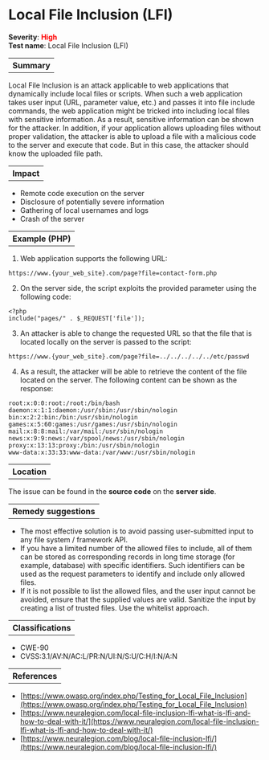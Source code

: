 # Local File Inclusion (LFI)

<b>Severity</b>: <b><font color="red">High</font></b><br>
<b>Test name</b>: Local File Inclusion (LFI)

<table id="simple-table">
    <tr>
        <th><strong>Summary</strong></th>
    </tr>
</table>

Local File Inclusion is an attack applicable to web applications that dynamically include local files or scripts. When such a web application takes user input (URL, parameter value, etc.) and passes it into file include commands, the web application might be tricked into including local files with sensitive information. As a result, sensitive information can be shown for the attacker. In addition, if your application allows uploading files without proper validation, the attacker is able to upload a file with a malicious code to the server and execute that code. But in this case, the attacker should know the uploaded file path.

<table id="simple-table">
    <tr>
        <th><strong>Impact</strong></th>
    </tr>
</table>

* Remote code execution on the server
* Disclosure of potentially severe information
* Gathering of local usernames and logs
* Crash of the server

<table id="simple-table">
    <tr>
        <th><strong>Example (PHP)</strong></th>
    </tr>
</table>

1. Web application supports the following URL:
```
https://www.{your_web_site}.com/page?file=contact-form.php
```
2. On the server side, the script exploits the provided parameter using the following code:
```
<?php
include("pages/" . $_REQUEST['file']);
```
3. An attacker is able to change the requested URL so that the file that is located locally on the server is passed to the script:
```
https://www.{your_web_site}.com/page?file=../../../../../etc/passwd
```
4. As a result, the attacker will be able to retrieve the content of the file located on the server. The following content can be shown as the response:
```
root:x:0:0:root:/root:/bin/bash
daemon:x:1:1:daemon:/usr/sbin:/usr/sbin/nologin
bin:x:2:2:bin:/bin:/usr/sbin/nologin
games:x:5:60:games:/usr/games:/usr/sbin/nologin
mail:x:8:8:mail:/var/mail:/usr/sbin/nologin
news:x:9:9:news:/var/spool/news:/usr/sbin/nologin
proxy:x:13:13:proxy:/bin:/usr/sbin/nologin
www-data:x:33:33:www-data:/var/www:/usr/sbin/nologin
```

<table id="simple-table">
    <tr>
        <th><strong>Location</strong></th>
    </tr>
</table>

The issue can be found in the **source code** on the **server side**.

<table id="simple-table">
    <tr>
        <th><strong>Remedy suggestions</strong></th>
    </tr>
</table>

* The most effective solution is to avoid passing user-submitted input to any file system / framework API. 
* If you have a limited number of the allowed files to include, all of them can be stored as corresponding records in long time storage (for example, database) with specific identifiers. Such identifiers can be used as the request parameters to identify and include only allowed files.
* If it is not possible to list the allowed files, and the user input cannot  be avoided, ensure that the supplied values are valid. Sanitize the input by creating a list of trusted files. Use the whitelist approach.




<table id="simple-table">
    <tr>
        <th><strong>Classifications</strong></th>
    </tr>
</table>

* CWE-90
* CVSS:3.1/AV:N/AC:L/PR:N/UI:N/S:U/C:H/I:N/A:N

<table id="simple-table">
    <tr>
        <th><strong>References</strong></th>
    </tr>
</table>

* [https://www.owasp.org/index.php/Testing_for_Local_File_Inclusion](https://www.owasp.org/index.php/Testing_for_Local_File_Inclusion)
* [https://www.neuralegion.com/local-file-inclusion-lfi-what-is-lfi-and-how-to-deal-with-it/](https://www.neuralegion.com/local-file-inclusion-lfi-what-is-lfi-and-how-to-deal-with-it/)
* [https://www.neuralegion.com/blog/local-file-inclusion-lfi/](https://www.neuralegion.com/blog/local-file-inclusion-lfi/)
